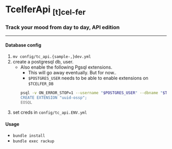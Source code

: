 # TcelferApi <sub>[t]cel-fer</sub> #
### Track your mood from day to day, API edition ###
-- --

#### Database config ####
 1. `mv config/tc_api.{sample-,}dev.yml`
 2. create a postgresql db, user.
    - Also enable the following Pgsql extensions.
        - This will go away eventually. But for now..
        - `$POSTGRES_USER` needs to be able to enable extensions on `$TCELFER_DB`
        ```sh
        psql -v ON_ERROR_STOP=1 --username "$POSTGRES_USER" --dbname "$TCELFER_DB" <<-EOSQL
        CREATE EXTENSION "uuid-ossp";
        EOSQL
        ```
 3. set creds in `config/tc_api.ENV.yml`

#### Usage ####
- `bundle install`
- `bundle exec rackup`
